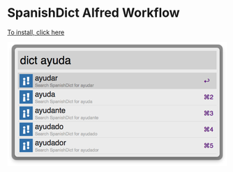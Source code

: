 # SpanishDict Alfred Workflow

[To install, click here](https://github.com/captainclam/spanishdict-alfred-workflow/raw/master/Spanish%20Dict.alfredworkflow)

![screenshot](screenshot.png)
